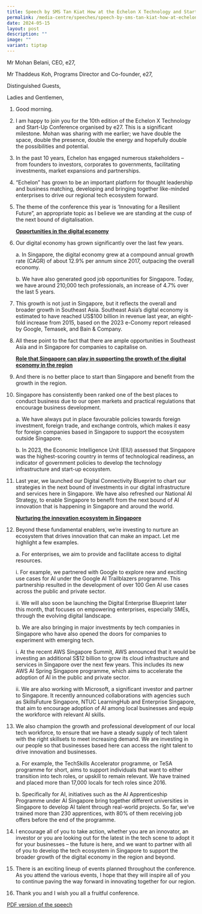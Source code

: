 ```yaml
---
title: Speech by SMS Tan Kiat How at the Echelon X Technology and Startup Conference
permalink: /media-centre/speeches/speech-by-sms-tan-kiat-how-at-echelon-x-technology-startup-conference/
date: 2024-05-15
layout: post
description: ""
image: ""
variant: tiptap
---
```

<p>Mr Mohan Belani, CEO, e27,</p>
<p>Mr Thaddeus Koh, Programs Director and Co-founder, e27,</p>
<p>Distinguished Guests,</p>
<p>Ladies and Gentlemen,</p>
<p></p>
<ol data-tight="true" class="tight">
<li>
<p>Good morning.</p>
<p></p>
</li>
<li>
<p>I am happy to join you for the 10th edition of the Echelon X Technology
and Start-Up Conference organised by e27. This is a significant milestone.
Mohan was sharing with me earlier; we have double the space, double the
presence, double the energy and hopefully double the possibilities and
potential.</p>
<p></p>
</li>
<li>
<p>In the past 10 years, Echelon has engaged numerous stakeholders – from
founders to investors, corporates to governments, facilitating investments,
market expansions and partnerships.</p>
<p></p>
</li>
<li>
<p>“Echelon” has grown to be an important platform for thought leadership
and business matching, developing and bringing together like-minded enterprises
to drive our regional tech ecosystem forward.</p>
<p></p>
</li>
<li>
<p>The theme of the conference this year is ‘Innovating for a Resilient Future”,
an appropriate topic as I believe we are standing at the cusp of the next
bound of digitalisation.</p>
<p></p>
<p><strong><u>Opportunities in the digital economy</u></strong>
</p>
<p></p>
</li>
<li>
<p>Our digital economy has grown significantly over the last few years.</p>
<p>a. In Singapore, the digital economy grew at a compound annual growth
rate (CAGR) of about 12.9% per annum since 2017, outpacing the overall
economy.</p>
<p>b. We have also generated good job opportunities for Singapore. Today,
we have around 210,000 tech professionals, an increase of 4.7% over the
last 5 years.</p>
<p></p>
</li>
<li>
<p>This growth is not just in Singapore, but it reflects the overall and
broader growth in Southeast Asia. Southeast Asia’s digital economy is estimated
to have reached US$100 billion in revenue last year, an eight-fold increase
from 2015, based on the 2023 e-Conomy report released by Google, Temasek,
and Bain &amp; Company.</p>
<p></p>
</li>
<li>
<p>All these point to the fact that there are ample opportunities in Southeast
Asia and in Singapore for companies to capitalise on.</p>
<p></p>
<p><strong><u>Role that Singapore can play in supporting the growth of the digital economy in the region</u></strong>
</p>
<p></p>
</li>
<li>
<p>And there is no better place to start than Singapore and benefit from
the growth in the region.</p>
<p></p>
</li>
<li>
<p>Singapore has consistently been ranked one of the best places to conduct
business due to our open markets and practical regulations that encourage
business development.</p>
<p>a. We have always put in place favourable policies towards foreign investment,
foreign trade, and exchange controls, which makes it easy for foreign companies
based in Singapore to support the ecosystem outside Singapore.</p>
<p>b. In 2023, the Economic Intelligence Unit (EIU) assessed that Singapore
was the highest-scoring country in terms of technological readiness, an
indicator of government policies to develop the technology infrastructure
and start-up ecosystem.</p>
<p></p>
</li>
<li>
<p>Last year, we launched our Digital Connectivity Blueprint to chart our
strategies in the next bound of investments in our digital infrastructure
and services here in Singapore. We have also refreshed our National AI
Strategy, to enable Singapore to benefit from the next bound of AI innovation
that is happening in Singapore and around the world.</p>
<p></p>
<p><strong><u>Nurturing the innovation ecosystem in Singapore</u></strong>
</p>
<p></p>
</li>
<li>
<p>Beyond these fundamental enablers, we’re investing to nurture an ecosystem
that drives innovation that can make an impact. Let me highlight a few
examples.</p>
<p>a. For enterprises, we aim to provide and facilitate access to digital
resources.</p>
<p>i. For example, we partnered with Google to explore new and exciting use
cases for AI under the Google AI Trailblazers programme. This partnership
resulted in the development of over 100 Gen AI use cases across the public
and private sector.</p>
<p>ii. We will also soon be launching the Digital Enterprise Blueprint later
this month, that focuses on empowering enterprises, especially SMEs, through
the evolving digital landscape.</p>
<p>b. We are also bringing in major investments by tech companies in Singapore
who have also opened the doors for companies to experiment with emerging
tech.</p>
<p>i. At the recent AWS Singapore Summit, AWS announced that it would be
investing an additional S$12 billion to grow its cloud infrastructure and
services in Singapore over the next few years. This includes its new AWS
AI Spring Singapore programme, which aims to accelerate the adoption of
AI in the public and private sector.</p>
<p>ii. We are also working with Microsoft, a significant investor and partner
to Singapore. It recently announced collaborations with agencies such as
SkillsFuture Singapore, NTUC LearningHub and Enterprise Singapore, that
aim to encourage adoption of AI among local businesses and equip the workforce
with relevant AI skills.</p>
<p></p>
</li>
<li>
<p>We also champion the growth and professional development of our local
tech workforce, to ensure that we have a steady supply of tech talent with
the right skillsets to meet increasing demand. We are investing in our
people so that businesses based here can access the right talent to drive
innovation and businesses.</p>
<p>a. For example, the TechSkills Accelerator programme, or TeSA programme
for short, aims to support individuals that want to either transition into
tech roles, or upskill to remain relevant. We have trained and placed more
than 17,000 locals for tech roles since 2016.</p>
<p>b. Specifically for AI, initiatives such as the AI Apprenticeship Programme
under AI Singapore bring together different universities in Singapore to
develop AI talent through real-world projects. So far, we’ve trained more
than 230 apprentices, with 80% of them receiving job offers before the
end of the programme.</p>
<p></p>
</li>
<li>
<p>I encourage all of you to take action, whether you are an innovator, an
investor or you are looking out for the latest in the tech scene to adopt
it for your businesses – the future is here, and we want to partner with
all of you to develop the tech ecosystem in Singapore to support the broader
growth of the digital economy in the region and beyond.</p>
<p></p>
</li>
<li>
<p>There is an exciting lineup of events planned throughout the conference.
As you attend the various events, I hope that they will inspire all of
you to continue paving the way forward in innovating together for our region.</p>
<p></p>
</li>
<li>
<p>Thank you and I wish you all a fruitful conference.</p>
</li>
</ol>
<p><a href="/files/Speeches 2024/Speech_by_SMS_Tan_Kiat_How_at_the_Echelon_X_Technology_and_Startup_Conference.pdf" rel="noopener noreferrer nofollow" target="_blank">PDF version of the speech</a>
</p>
<p></p>